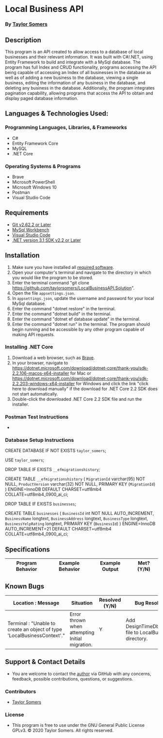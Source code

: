 # Local Business API

  ### By [Taylor Somers](https://github.com/taylorsomers/)

## Description

  This program is an API created to allow access to a database of local businesses and their relevant information. It was built with C#/.NET, using Entity Framework to build and integrate with a MySql database. The program has full Index and CRUD functionality, programs accessing the API being capable of accessing an Index of all businesses in the database as well as of adding a new business to the database, viewing a single business, editing the information of any business in the database, and deleting any business in the database. Additionally, the program integrates pagination capability, allowing programs that access the API to obtain and display paged database information.


## Languages & Technologies Used:

  ### Programming Languages, Libraries, & Frameworks
  * C#
  * Entity Framework Core
  * MySQL
  * .NET Core

  ### Operating Systems & Programs
  * Brave
  * Microsoft PowerShell
  * Microsoft Windows 10
  * Postman
  * Visual Studio Code

## Requirements
  * [Git v2.62.2 or Later](https://git-scm.com/downloads/)
  * [MySql Workbench](https://www.mysql.com/products/workbench/)
  * [Visual Studio Code](https://code.visualstudio.com/)
  * [.NET version 3.1 SDK v2.2 or Later](https://dotnet.microsoft.com/download/dotnet-core/2.2)

## Installation

  1.  Make sure you have installed all <a href="#requirements">required software</a>.
  2.  Open your computer's terminal and navigate to the directory in which you would like the program to be stored.
  2.  Enter the terminal command "git clone https://github.com/taylorsomers/LocalBusinessAPI.Solution".
  3.  Open the file ```appsettings.json```.
  4.  In ```appsettings.json```, update the username and password for your local MySql database.
  3.  Enter the command "dotnet restore" in the terminal.
  4.  Enter the command "dotnet build" in the terminal.
  11. Enter the command "dotnet ef database update" in the terminal.
  12. Enter the command "dotnet run" in the terminal. The program should begin running and be accessible by any other program capable of making API requests.

### Installing .NET Core

  1.  Download a web browser, such as [Brave](https://brave.com/download/).
  2.  In your browser, navigate to https://dotnet.microsoft.com/download/dotnet-core/thank-you/sdk-2.2.106-macos-x64-installer for Mac or https://dotnet.microsoft.com/download/dotnet-core/thank-you/sdk-2.2.203-windows-x64-installer for Windows and click the link "click here to download manually" if the download for .NET Core 2.2 SDK does not start automatically.
  3.  Double-click the downloaded .NET Core 2.2 SDK file and run the installer.

### Postman Test Instructions

  * 

### Database Setup Instructions

  CREATE DATABASE  IF NOT EXISTS `taylor_somers`;

  USE `taylor_somers`;

  DROP TABLE IF EXISTS `__efmigrationshistory`;

  CREATE TABLE `__efmigrationshistory` (
    `MigrationId` varchar(95) NOT NULL,
    `ProductVersion` varchar(32) NOT NULL,
    PRIMARY KEY (`MigrationId`)
  ) ENGINE=InnoDB DEFAULT CHARSET=utf8mb4 COLLATE=utf8mb4_0900_ai_ci;

  DROP TABLE IF EXISTS `businesses`;

  CREATE TABLE `businesses` (
    `BusinessId` int NOT NULL AUTO_INCREMENT,
    `BusinessName` longtext,
    `BusinessAddress` longtext,
    `BusinessType` longtext,
    `BusinessYelpRating` longtext,
    PRIMARY KEY (`BusinessId`)
  ) ENGINE=InnoDB AUTO_INCREMENT=21 DEFAULT CHARSET=utf8mb4 COLLATE=utf8mb4_0900_ai_ci;


## Specifications

  | Program Behavior | Example Behavior | Example Output | Met? (Y/N) |
  | ----------- | ----------- | ----------- | ----------- |
  


## Known Bugs

| Location : Message |  Situation  | Resolved (Y/N) |  Bug Resolution Strategy |
| ----------- | ----------- | ----------- | ----------- |
| Terminal : "Unable to create an object of type 'LocalBusinessContext'." | Error thrown when attempting Initial migration. | Y | Add DesignTimeDbContextFactory.cs file to LocalBusiness/Models directory. |


## Support & Contact Details

  * You are welcome to contact the [author](https://github.com/taylorsomers/) via GitHub with any concerns, feedback, possible contributions, questions, or suggestions.


### Contributors

  * [Taylor Somers](https://github.com/taylorsomers/)


### License

  * This program is free to use under the GNU General Public License GPLv3. © 2020 Taylor Somers. All rights reserved.